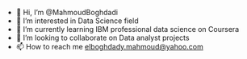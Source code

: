 - 👋 Hi, I’m @MahmoudBoghdadi
- 👀 I’m interested in Data Science field
- 🌱 I’m currently learning IBM professional data science on Coursera
- 💞️ I’m looking to collaborate on Data analyst projects
- 📫 How to reach me elboghdady.mahmoud@yahoo.com

<!---
MahmoudBoghdadi/MahmoudBoghdadi is a ✨ special ✨ repository because its `README.md` (this file) appears on your GitHub profile.
You can click the Preview link to take a look at your changes.
--->
